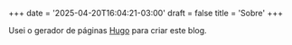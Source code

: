 +++
date = '2025-04-20T16:04:21-03:00'
draft = false
title = 'Sobre'
+++

Usei o gerador de páginas [Hugo](https://gohugo.io/) para criar este blog.
